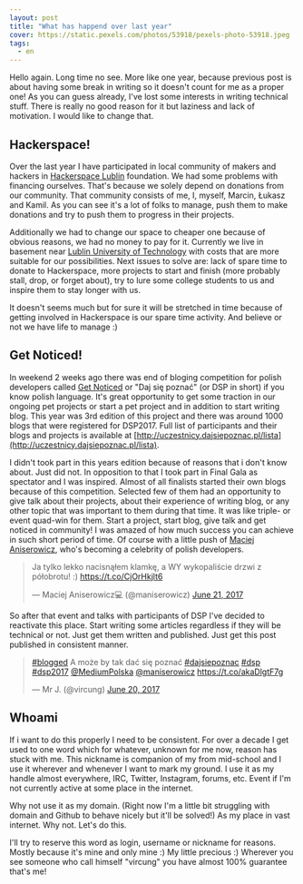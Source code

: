 ```yaml
---
layout: post
title: "What has happend over last year"
cover: https://static.pexels.com/photos/53918/pexels-photo-53918.jpeg
tags:
  - en
---
```


Hello again. Long time no see. More like one year, because previous post is about having some break in writing so it doesn't count for me as a proper one! As you can guess already, I've lost some interests in writing technical stuff. There is really no good reason for it but laziness and lack of motivation. I would like to change that.

<!-- more --> 

Hackerspace!
---

Over the last year I have participated in local community of makers and hackers in [Hackerspace Lublin](http://hackerspace-lbn.pl) foundation. We had some problems with financing ourselves. That's because we solely depend on donations from our community. That community consists of me, I, myself, Marcin, Łukasz and Kamil. As you can see it's a lot of folks to manage, push them to make donations and try to push them to progress in their projects. 

Additionally we had to change our space to cheaper one because of obvious reasons, we had no money to pay for it. Currently we live in basement near [Lublin University of Technology](http://www.pollub.pl) with costs that are more suitable for our possibilities. Next issues to solve are: lack of spare time to donate to Hackerspace, more projects to start and finish (more probably stall, drop, or forget about), try to lure some college students to us and inspire them to stay longer with us. 

It doesn't seems much but for sure it will be stretched in time because of getting involved in Hackerspace is our spare time activity. And believe or not we have life to manage :)

Get Noticed!
---
In weekend 2 weeks ago there was end of bloging competition for polish developers called [Get Noticed](http://dajsiepoznac.pl) or "Daj się poznać" (or DSP in short) if you know polish language. It's great opportunity to get some traction in our ongoing pet projects or start a pet project and in addition to start writing blog. This year was 3rd edition of this project and there was around 1000 blogs that were registered for DSP2017. Full list of participants and their blogs and projects is available at [http://uczestnicy.dajsiepoznac.pl/lista](http://uczestnicy.dajsiepoznac.pl/lista).

I didn't took part in this years edition because of reasons that i don't know about. Just did not. In opposition to that I took part in Final Gala as spectator and I was inspired. Almost of all finalists started their own blogs because of this competition. Selected few of them had an opportunity to give talk about their projects, about their experience of writing blog, or any other topic that was important to them during that time. It was like triple- or event quad-win for them. Start a project, start blog, give talk and get noticed in community! I was amazed of how much success you can achieve in such short period of time. Of course with a little push of [Maciej Aniserowicz](http://devstyle.pl), who's becoming a celebrity of polish developers.

<blockquote class="twitter-tweet" data-lang="en"><p lang="pl" dir="ltr">Ja tylko lekko nacisnąłem klamkę, a WY wykopaliście drzwi z półobrotu! :) <a href="https://t.co/CjOrHkjlt6">https://t.co/CjOrHkjlt6</a></p>&mdash; Maciej Aniserowicz💻 (@maniserowicz) <a href="https://twitter.com/maniserowicz/status/877446019461644288">June 21, 2017</a></blockquote> <script async src="//platform.twitter.com/widgets.js" charset="utf-8"></script> 	

So after that event and talks with participants of DSP I've decided to reactivate this place. Start writing some articles regardless if they will be technical or not. Just get them written and published. Just get this post published in consistent manner. 

<blockquote class="twitter-tweet" data-lang="en"><p lang="pl" dir="ltr"><a href="https://twitter.com/hashtag/blogged?src=hash">#blogged</a> A może by tak dać się poznać <a href="https://twitter.com/hashtag/dajsiepoznac?src=hash">#dajsiepoznac</a> <a href="https://twitter.com/hashtag/dsp?src=hash">#dsp</a> <a href="https://twitter.com/hashtag/dsp2017?src=hash">#dsp2017</a> <a href="https://twitter.com/MediumPolska">@MediumPolska</a> <a href="https://twitter.com/maniserowicz">@maniserowicz</a> <a href="https://t.co/akaDlgtF7g">https://t.co/akaDlgtF7g</a></p>&mdash; Mr J. (@vircung) <a href="https://twitter.com/vircung/status/877191363971952640">June 20, 2017</a></blockquote> 

Whoami
---
If i want to do this properly I need to be consistent. For over a decade I get used to one word which for whatever, unknown for me now, reason has stuck with me. This nickname is companion of my from mid-school and I use it wherever and whenever I want to mark my ground. I use it as my handle almost everywhere, IRC, Twitter, Instagram, forums, etc. Event if I'm not currently active at some place in the internet.

Why not use it as my domain. (Right now I'm a little bit struggling with domain and Github to behave nicely but it'll be solved!) As my place in vast internet. Why not. Let's do this.

I'll try to reserve this word as login, username or nickname for reasons. Mostly because it's mine and only mine :) My little precious :) Wherever you see someone who call himself "vircung" you have almost 100% guarantee that's me!